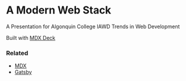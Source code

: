 # A Modern Web Stack

A Presentation for Algonquin College IAWD Trends in Web Development

Built with [MDX Deck](https://github.com/jxnblk/mdx-deck)

### Related

- [MDX][]
- [Gatsby][]

[mdx]: https://mdxjs.com/
[gatsby]: https://gatsbyjs.org
